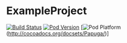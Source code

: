 # ExampleProject

[![Build Status](https://travis-ci.org/Filozoff/ExampleProject.svg?branch=master)](https://travis-ci.org/Filozoff/ExampleProject)
[![Pod Version](http://img.shields.io/cocoapods/v/Papuga.svg?style=flat)](http://cocoadocs.org/docsets/Papuga/)
[![Pod Platform](https://img.shields.io/cocoapods/p/Papuga.svg)(http://cocoadocs.org/docsets/Papuga/)]
